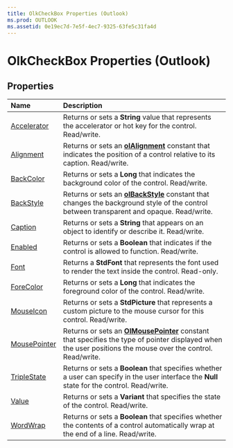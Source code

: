 ```yaml
---
title: OlkCheckBox Properties (Outlook)
ms.prod: OUTLOOK
ms.assetid: 0e19ec7d-7e5f-4ec7-9325-63fe5c31fa4d
---
```



# OlkCheckBox Properties (Outlook)

## Properties



|**Name**|**Description**|
|:-----|:-----|
|[Accelerator](olkcheckbox-accelerator-property-outlook.md)|Returns or sets a  **String** value that represents the accelerator or hot key for the control. Read/write.|
|[Alignment](olkcheckbox-alignment-property-outlook.md)|Returns or sets an  **[olAlignment](olalignment-enumeration-outlook.md)** constant that indicates the position of a control relative to its caption. Read/write.|
|[BackColor](olkcheckbox-backcolor-property-outlook.md)|Returns or sets a  **Long** that indicates the background color of the control. Read/write.|
|[BackStyle](olkcheckbox-backstyle-property-outlook.md)|Returns or sets an  **[olBackStyle](olbackstyle-enumeration-outlook.md)** constant that changes the background style of the control between transparent and opaque. Read/write.|
|[Caption](olkcheckbox-caption-property-outlook.md)|Returns or sets a  **String** that appears on an object to identify or describe it. Read/write.|
|[Enabled](olkcheckbox-enabled-property-outlook.md)|Returns or sets a  **Boolean** that indicates if the control is allowed to function. Read/write.|
|[Font](olkcheckbox-font-property-outlook.md)|Returns a  **StdFont** that represents the font used to render the text inside the control. Read-only.|
|[ForeColor](olkcheckbox-forecolor-property-outlook.md)|Returns or sets a  **Long** that indicates the foreground color of the control. Read/write.|
|[MouseIcon](olkcheckbox-mouseicon-property-outlook.md)|Returns or sets a  **StdPicture** that represents a custom picture to the mouse cursor for this control. Read/write.|
|[MousePointer](olkcheckbox-mousepointer-property-outlook.md)|Returns or sets an  **[OlMousePointer](olmousepointer-enumeration-outlook.md)** constant that specifies the type of pointer displayed when the user positions the mouse over the control. Read/write.|
|[TripleState](olkcheckbox-triplestate-property-outlook.md)|Returns or sets a  **Boolean** that specifies whether a user can specify in the user interface the **Null** state for the control. Read/write.|
|[Value](olkcheckbox-value-property-outlook.md)|Returns or sets a  **Variant** that specifies the state of the control. Read/write.|
|[WordWrap](olkcheckbox-wordwrap-property-outlook.md)|Returns or sets a  **Boolean** that specifies whether the contents of a control automatically wrap at the end of a line. Read/write.|

